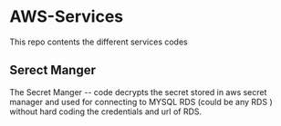 # AWS-Services
This repo contents the different services codes 

## **Serect Manger**
The Secret Manger -- code decrypts the secret stored in aws secret manager and used for connecting to MYSQL RDS (could be any RDS )
without hard coding the credentials and url of RDS.
